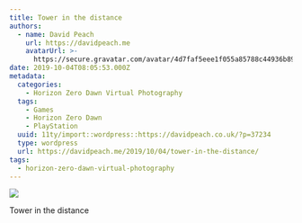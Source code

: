 ```yaml
---
title: Tower in the distance
authors:
  - name: David Peach
    url: https://davidpeach.me
    avatarUrl: >-
      https://secure.gravatar.com/avatar/4d7faf5eee1f055a85788c44936b8995eaab6dfb004e7854ec747ccb272e91ee?s=96&d=mm&r=g
date: 2019-10-04T08:05:53.000Z
metadata:
  categories:
    - Horizon Zero Dawn Virtual Photography
  tags:
    - Games
    - Horizon Zero Dawn
    - PlayStation
  uuid: 11ty/import::wordpress::https://davidpeach.co.uk/?p=37234
  type: wordpress
  url: https://davidpeach.me/2019/10/04/tower-in-the-distance/
tags:
  - horizon-zero-dawn-virtual-photography
---
```

[![](/assets/Tower-in-the-distance-scaled-qD9WyJAxiOb4.jpg)](/assets/Tower-in-the-distance-scaled-qD9WyJAxiOb4.jpg)

Tower in the distance